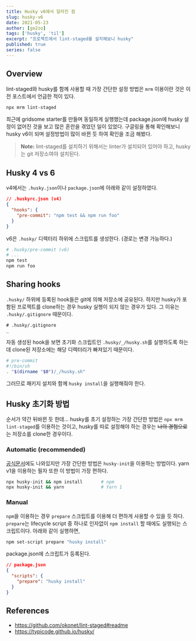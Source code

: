 ```yaml
---
title: Husky v6에서 달라진 점
slug: husky-v6
date: 2021-05-23
author: [go2zo]
tags: ['husky', 'til']
excerpt: "프로젝트에서 lint-staged를 설치해보니 husky"
published: true
series: false
---
```


## Overview

lint-staged와 husky를 함께 사용할 때 가장 간단한 설정 방법은 `mrm` 이용이란 것은 이전 포스트에서 언급한 적이 있다.

```bash
npx mrm lint-staged
```

최근에 gridsome starter를 만들며 동일하게 실행했는데 package.json에 husky 설정이 없어진 것을 보고 많은 혼란을 겪었던 일이 있었다. 구글링을 통해 확인해보니 husky v6이 되며 설정방법이 많이 바뀐 듯 하여 확인을 조금 해봤다.

> **Note:** lint-staged를 설치하기 위해서는 linter가 설치되어 있어야 하고, husky는 git 저장소여야 설치된다.

## Husky 4 vs 6

v4에서는 `.husky.json`이나 `package.json`에 아래와 같이 설정하였다.

```json
// .huskyrc.json (v4)
{
  "hooks": {
    "pre-commit": "npm test && npm run foo"
  }
}
```

v6은 `.husky/` 디렉터리 하위에 스크립트를 생성한다. (경로는 변경 가능하다.)

```bash
# .husky/pre-commit (v6)
# ...
npm test
npm run foo
```

## Sharing hooks

`.husky/` 하위에 등록된 hook들은 git에 의해 저장소에 공유된다. 하지만 husky가 포함된 프로젝트를 clone하는 경우 husky 실행이 되지 않는 경우가 있다. 그 이유는 `.husky/.gitignore` 때문이다.

```text
# .husky/.gitignore
_
```

자동 생성된 hook을 보면 초기화 스크립트인 `.husky/_/husky.sh`를 실행하도록 하는데 clone된 저장소에는 해당 디렉터리가 빠져있기 때문이다.

```bash
# pre-commit
#!/bin/sh
. "$(dirname "$0")/_/husky.sh"
```

그러므로 패키지 설치와 함께 `husky install`을 실행해줘야 한다.

## Husky 초기화 방법

순서가 약간 뒤바뀐 듯 한데... husky를 초기 설정하는 가장 간단한 방법은 `npx mrm lint-staged`를 이용하는 것이고, husky를 따로 설정해야 하는 경우는 ~~나의 경험으로는~~ 저장소를 clone한 경우이다.

### Automatic (recommended)

[공식문서](https://typicode.github.io/husky/#/?id=automatic-recommended)에도 나와있지만 가장 간단한 방법은 `husky-init`을 이용하는 방법이다. yarn v1을 이용하는 필자 또한 이 방법이 가장 편하다.

```bash
npx husky-init && npm install       # npm
npx husky-init && yarn              # Yarn 1
```

### Manual

`npm`을 이용하는 경우 `prepare` 스크립트를 이용해 더 편하게 사용할 수 있을 듯 하다. `prepare`는 lifecycle script 중 하나로 인자없이 `npm install` 할 때에도 실행되는 스크립트이다. 아래와 같이 실행하면,

```bash
npm set-script prepare "husky install"
```

package.json에 스크립트가 등록된다.

```json
// package.json
{
  "scripts": {
    "prepare": "husky install"
  }
}
```

## References

- <https://github.com/okonet/lint-staged#readme>
- <https://typicode.github.io/husky/>
